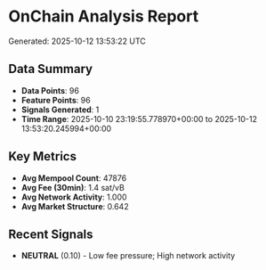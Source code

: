 # OnChain Analysis Report
Generated: 2025-10-12 13:53:22 UTC

## Data Summary
- **Data Points**: 96
- **Feature Points**: 96
- **Signals Generated**: 1
- **Time Range**: 2025-10-10 23:19:55.778970+00:00 to 2025-10-12 13:53:20.245994+00:00

## Key Metrics
- **Avg Mempool Count**: 47876
- **Avg Fee (30min)**: 1.4 sat/vB
- **Avg Network Activity**: 1.000
- **Avg Market Structure**: 0.642

## Recent Signals
- **NEUTRAL** (0.10) - Low fee pressure; High network activity
